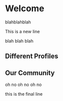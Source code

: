 
# Welcome

blahblahblah

This is a new line

blah blah blah

## Different Profiles



## Our Community

oh no oh no oh no

this is the final line